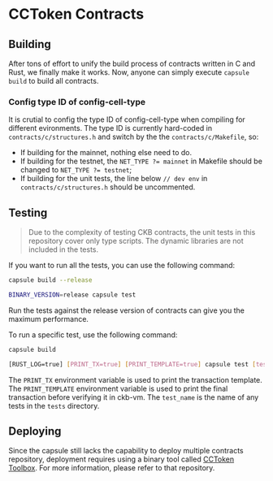 # CCToken Contracts

## Building

After tons of effort to unify the build process of contracts written in C and Rust, we finally make it works. Now, anyone
can simply execute `capsule build` to build all contracts.

### Config type ID of config-cell-type

It is crutial to config the type ID of config-cell-type when compiling for different evironments. The type ID is currently hard-coded in `contracts/c/structures.h` and switch by the the `contracts/c/Makefile`, so:

- If building for the mainnet, nothing else need to do.
- If building for the testnet, the `NET_TYPE ?= mainnet` in Makefile should be changed to `NET_TYPE ?= testnet`;
- If building for the unit tests, the line below `// dev env` in `contracts/c/structures.h` should be uncommented.

## Testing

> Due to the complexity of testing CKB contracts, the unit tests in this repository cover only type scripts. The dynamic libraries are not included in the tests.

If you want to run all the tests, you can use the following command:

```bash
capsule build --release

BINARY_VERSION=release capsule test
```

Run the tests against the release version of contracts can give you the maximum performance.

To run a specific test, use the following command:

```bash
capsule build

[RUST_LOG=true] [PRINT_TX=true] [PRINT_TEMPLATE=true] capsule test [test_name]
```

The `PRINT_TX` environment variable is used to print the transaction template. The `PRINT_TEMPLATE` environment variable is used to print the final transaction before verifying it in ckb-vm. The `test_name` is the name of any tests in the `tests` directory.

## Deploying

Since the capsule still lacks the capability to deploy multiple contracts repository, deployment requires using a binary tool called [CCToken Toolbox](https://github.com/dotbitHQ/ccToken-toolbox). For more information, please refer to that repository.
